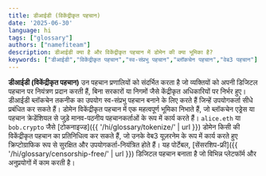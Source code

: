 ```yaml
---
title: डीआईडी (विकेंद्रीकृत पहचान)
date: '2025-06-30'
language: hi
tags: ["glossary"]
authors: ["namefiteam"]
description: डीआईडी क्या है और विकेंद्रीकृत पहचान में डोमेन की क्या भूमिका है?
keywords: ["डीआईडी","विकेंद्रीकृत पहचान","स्व-संप्रभु पहचान","ब्लॉकचेन पहचान","वेब3 पहचान"]
---
```



**डीआईडी (विकेंद्रीकृत पहचान)** उन पहचान प्रणालियों को संदर्भित करता है जो व्यक्तियों को अपनी डिजिटल पहचान पर नियंत्रण प्रदान करती हैं, बिना सरकारों या निगमों जैसे केंद्रीकृत अधिकारियों पर निर्भर हुए। डीआईडी ब्लॉकचेन तकनीक का उपयोग स्व-संप्रभु पहचान बनाने के लिए करते हैं जिन्हें उपयोगकर्ता सीधे प्रबंधित कर सकते हैं। डोमेन विकेंद्रीकृत पहचान में एक महत्वपूर्ण भूमिका निभाते हैं, जो ब्लॉकचेन एड्रेस या पहचान क्रेडेंशियल से जुड़े मानव-पठनीय पहचानकर्ताओं के रूप में कार्य करते हैं। `alice.eth` या `bob.crypto` जैसे [टोकनाइज्ड]({{ '/hi/glossary/tokenize/' | url }}) डोमेन किसी की विकेंद्रीकृत पहचान का प्रतिनिधित्व कर सकते हैं, जो उनके वेब3 यूज़रनेम के रूप में कार्य करते हुए क्रिप्टोग्राफिक रूप से सुरक्षित और उपयोगकर्ता-नियंत्रित होते हैं। यह पोर्टेबल, [सेंसरशिप-फ्री]({{ '/hi/glossary/censorship-free/' | url }}) डिजिटल पहचान बनाता है जो विभिन्न प्लेटफॉर्म और अनुप्रयोगों में काम करती है।